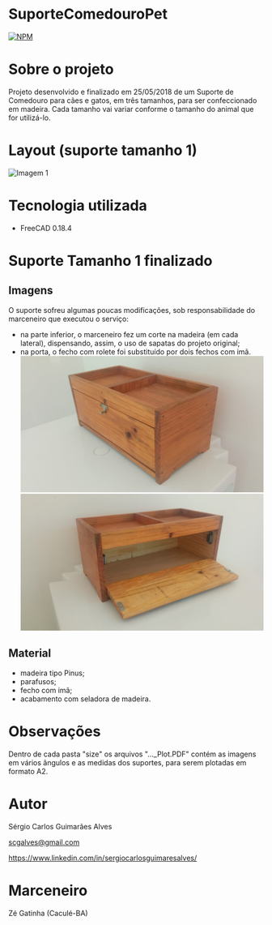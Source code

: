 # SuporteComedouroPet
[![NPM](https://img.shields.io/npm/l/react)](https://github.com/scgalves/SuporteComedouroPet/blob/main/LICENSE)

# Sobre o projeto
Projeto desenvolvido e finalizado em 25/05/2018 de um Suporte de Comedouro para cães e gatos, em três tamanhos, para ser confeccionado em madeira. Cada tamanho vai variar conforme o tamanho do animal que for utilizá-lo.

# Layout (suporte tamanho 1)
![Imagem 1](https://github.com/scgalves/SuporteComedouroPet/blob/main/assets/presentation/presentation-1.jpg)

# Tecnologia utilizada
* FreeCAD 0.18.4

# Suporte Tamanho 1 finalizado
## Imagens
O suporte sofreu algumas poucas modificações, sob responsabilidade do marceneiro que executou o serviço:
* na parte inferior, o marceneiro fez um corte na madeira (em cada lateral), dispensando, assim, o uso de sapatas do projeto original;
* na porta, o fecho com rolete foi substituído por dois fechos com imã.
![Imagem 1](https://github.com/scgalves/SuporteComedouroPet/blob/main/size1/presentation/final-1.jpeg)
![Imagem 2](https://github.com/scgalves/SuporteComedouroPet/blob/main/size1/presentation/final-2.jpeg)
## Material
* madeira tipo Pinus;
* parafusos;
* fecho com imã;
* acabamento com seladora de madeira.

# Observações
Dentro de cada pasta "size" os arquivos "..._Plot.PDF" contém as imagens em vários ângulos e as medidas dos suportes, para serem plotadas em formato A2.

# Autor
Sérgio Carlos Guimarães Alves

scgalves@gmail.com

https://www.linkedin.com/in/sergiocarlosguimaresalves/

# Marceneiro
Zé Gatinha (Caculé-BA)
